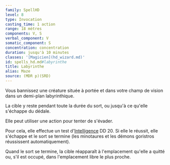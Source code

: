 ```yaml
---
family: SpellHD
level: 8
type: Invocation
casting_time: 1 action
range: 18 mètres
components: V, S
verbal_component: V
somatic_component: S
concentration: concentration
duration: jusqu'à 10 minutes
classes: '[Magicien](hd_wizard.md)'
id: spells_hd.md#labyrinthe
title: Labyrinthe
alias: Maze
source: (MDR p)(SRD)
---
```


Vous bannissez une créature située à portée et dans votre champ de vision dans un demi-plan labyrinthique.

La cible y reste pendant toute la durée du sort, ou jusqu'à ce qu'elle s'échappe du dédale.

Elle peut utiliser une action pour tenter de s'évader.

Pour cela, elle effectue un test d'[Intelligence](hd_abilities_intelligence.md) DD 20. Si elle le réussit, elle s'échappe et le sort se termine (les minotaures et les démons goristros réussissent automatiquement).

Quand le sort se termine, la cible réapparaît à l'emplacement qu'elle a quitté ou, s'il est occupé, dans l'emplacement libre le plus proche.

